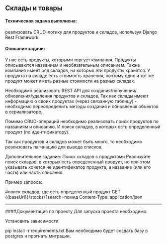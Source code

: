 ## Склады и товары
#### Техническая задача выполнена: 
реализовать CRUD-логику для продуктов и складов, используя Django Rest Framework.
    
#### Описание задачи:
У нас есть продукты, которыми торгует компания. Продукты описываются названием и необязательным описанием. Также компания имеет ряд складов, на которых эти продукты хранятся. У продукта на складе есть стоимость хранения, поэтому один и тот же продукт может иметь разные стоимости на разных складах.

Необходимо реализовать REST API для создания/получения/обновления/удаления продуктов и складов. Так как склады имеют информацию о своих продуктах (через связанную таблицу) - необходимо переопределить методы создания и обновления объектов в сериализаторе.

Помимо CRUD-операций необходимо реализовать поиск продуктов по названиям и описанию. И поиск складов, в которых есть определенный продукт (по идентификатору).

Так как продуктов и складов может быть много, то необходимо реализовать пагинацию для вывода списков.

Дополнительное задание:
Поиск складов с продуктами
Реализуйте поиск складов, в которых есть определенный продукт, но при этом указывать хочется не идентификатор продукта, а название (или его часть) или часть описания.


Пример запроса:

 #поиск складов, где есть определенный продукт
GET {{baseUrl}}/stocks/?search=помид
Content-Type: application/json

___

####Документация по проекту
Для запуска проекта необходимо:

Установить зависимости:

pip install -r requirements.txt
Вам необходимо будет создать базу в postgres и прогнать миграции.